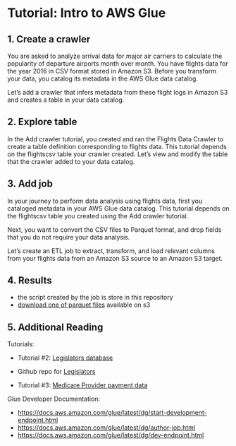 # Tutorial: Intro to AWS Glue

## 1. Create a crawler

You are asked to analyze arrival data for major air carriers to calculate the popularity of departure airports month over month. You have flights data for the year 2016 in CSV format stored in Amazon S3. Before you transform your data, you catalog its metadata in the AWS Glue data catalog.

Let’s add a crawler that infers metadata from these flight logs in Amazon S3 and creates a table in your data catalog.

## 2. Explore table

In the Add crawler tutorial, you created and ran the Flights Data Crawler to create a table definition corresponding to flights data. This tutorial depends on the flightscsv table your crawler created. Let’s view and modify the table that the crawler added to your data catalog.

## 3. Add job

In your journey to perform data analysis using flights data, first you cataloged metadata in your AWS Glue data catalog. This tutorial depends on the flightscsv table you created using the Add crawler tutorial.

Next, you want to convert the CSV files to Parquet format, and drop fields that you do not require your data analysis.

Let’s create an ETL job to extract, transform, and load relevant columns from your flights data from an Amazon S3 source to an Amazon S3 target.

## 4. Results

* the script created by the job is store in this repository
* [download one of parquet files](https://flights-data-transformed.s3.amazonaws.com/part-00000-6db113f1-abf9-48db-9e89-42f7ed84d1d6-c000.snappy.parquet) available on s3


## 5. Additional Reading
Tutorials:
* Tutorial #2: [Legislators database](https://docs.aws.amazon.com/glue/latest/dg/aws-glue-programming-python-samples-legislators.html)
- Github repo for [Legislators](https://github.com/aws-samples/aws-glue-samples/blob/master/examples/join_and_relationalize.md)
* Tutorial #3: [Medicare Provider payment data](https://github.com/aws-samples/aws-glue-samples/blob/master/examples/join_and_relationalize.md)

Glue Developer Documentation:
* https://docs.aws.amazon.com/glue/latest/dg/start-development-endpoint.html
* https://docs.aws.amazon.com/glue/latest/dg/author-job.html
* https://docs.aws.amazon.com/glue/latest/dg/dev-endpoint.html
